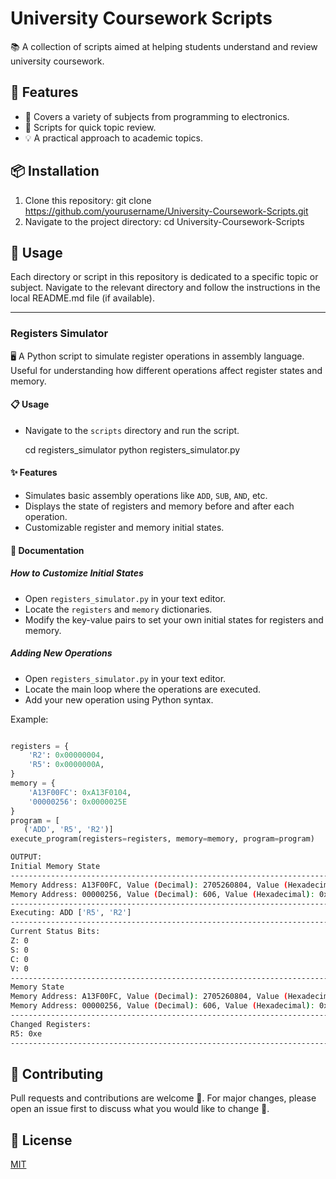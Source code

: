 # University Coursework Scripts

📚 A collection of scripts aimed at helping students understand and review university coursework. 

## 🌟 Features

- 📘 Covers a variety of subjects from programming to electronics.
- 📝 Scripts for quick topic review.
- 💡 A practical approach to academic topics.

## 📦 Installation

1. Clone this repository:
git clone https://github.com/yourusername/University-Coursework-Scripts.git
2. Navigate to the project directory:
cd University-Coursework-Scripts

## 🚀 Usage
Each directory or script in this repository is dedicated to a specific topic or subject. Navigate to the relevant directory and follow the instructions in the local README.md file (if available).

---

### Registers Simulator

🖥️ A Python script to simulate register operations in assembly language. Useful for understanding how different operations affect register states and memory.

#### 📋 Usage

- Navigate to the `scripts` directory and run the script.

  cd registers_simulator
  python registers_simulator.py

#### ✨ Features

- Simulates basic assembly operations like `ADD`, `SUB`, `AND`, etc.
- Displays the state of registers and memory before and after each operation.
- Customizable register and memory initial states.

#### 📖 Documentation

##### How to Customize Initial States

- Open `registers_simulator.py` in your text editor.
- Locate the `registers` and `memory` dictionaries.
- Modify the key-value pairs to set your own initial states for registers and memory.

##### Adding New Operations

- Open `registers_simulator.py` in your text editor.
- Locate the main loop where the operations are executed.
- Add your new operation using Python syntax.

Example:

```python

registers = {
    'R2': 0x00000004,
    'R5': 0x0000000A,     
}
memory = {       
    'A13F00FC': 0xA13F0104,
    '00000256': 0x0000025E
}
program = [
   ('ADD', 'R5', 'R2')]
execute_program(registers=registers, memory=memory, program=program)
```
```bash
OUTPUT:
Initial Memory State
--------------------------------------------------------------------------------
Memory Address: A13F00FC, Value (Decimal): 2705260804, Value (Hexadecimal): 0xa13f0104
Memory Address: 00000256, Value (Decimal): 606, Value (Hexadecimal): 0x25e
--------------------------------------------------------------------------------
Executing: ADD ['R5', 'R2']
--------------------------------------------------------------------------------
Current Status Bits:
Z: 0
S: 0
C: 0
V: 0
--------------------------------------------------------------------------------
Memory State
Memory Address: A13F00FC, Value (Decimal): 2705260804, Value (Hexadecimal): 0xa13f0104
Memory Address: 00000256, Value (Decimal): 606, Value (Hexadecimal): 0x25e
--------------------------------------------------------------------------------
Changed Registers:
R5: 0xe
--------------------------------------------------------------------------------
```
## 🤝 Contributing
Pull requests and contributions are welcome 🙏. For major changes, please open an issue first to discuss what you would like to change 📝.

## 📜 License

[MIT](https://choosealicense.com/licenses/mit/)
